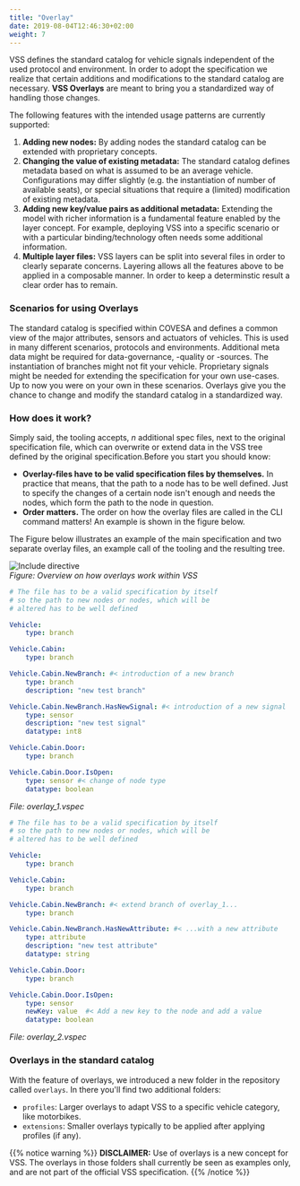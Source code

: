 ```yaml
---
title: "Overlay"
date: 2019-08-04T12:46:30+02:00
weight: 7
---
```


VSS defines the standard catalog for vehicle signals independent of the used protocol and environment.
In order to adopt the specification we realize that certain additions and modifications to the standard catalog are necessary.
**VSS Overlays** are meant to bring you a standardized way of handling those changes.

The following features with the intended usage patterns are currently supported:
1. **Adding new nodes:** By adding nodes the standard catalog can be extended with proprietary concepts.
1. **Changing the value of existing metadata:** The standard catalog defines metadata based on what is assumed to be an average vehicle. 
Configurations may differ slightly (e.g. the instantiation of number of available seats), or special situations that require a (limited) modification of existing metadata.
1. **Adding new key/value pairs as additional metadata:** 
Extending the model with richer information is a fundamental feature enabled by the layer concept.  For example, deploying VSS into a specific scenario or with a particular binding/technology often needs some additional information.
1. **Multiple layer files:** VSS layers can be split into several files in order to clearly separate concerns. Layering allows all the features above to be applied in a composable manner. In order to keep a determinstic result a clear order has to remain.

### Scenarios for using Overlays

The standard catalog is specified within COVESA and defines a common view of the major
attributes, sensors and actuators of vehicles. This is used in many different scenarios,
protocols and environments. Additional meta data might be required for data-governance,
-quality or -sources. The instantiation of branches might not fit your vehicle.
Proprietary signals might be needed for extending the specification for your own use-cases.
Up to now you were on your own in these scenarios. Overlays give you the chance to change
and modify the standard catalog in a standardized way.

### How does it work?

Simply said, the tooling accepts, *n* additional spec files, next to the original 
specification file, which can overwrite or extend data in the VSS tree defined by 
the original specification.Before you start you should know:
- **Overlay-files have to be valid specification files by themselves.**
  In practice that means, that the path to a node has to be well defined.
  Just to specify the changes of a certain node isn't enough and needs the
  nodes, which form the path to the node in question.
- **Order matters.** The order on how the overlay files are called in the CLI
  command matters! An example is shown in the figure below. 

The Figure below illustrates an example of the main specification and two
separate overlay files, an example call of the tooling and the resulting tree.

![Include directive](/vehicle_signal_specification/images/overlay.drawio.png)<br>
*Figure: Overview on how overlays work within VSS*

```YAML
# The file has to be a valid specification by itself
# so the path to new nodes or nodes, which will be
# altered has to be well defined

Vehicle:
    type: branch

Vehicle.Cabin:
    type: branch

Vehicle.Cabin.NewBranch: #< introduction of a new branch
    type: branch
    description: "new test branch"

Vehicle.Cabin.NewBranch.HasNewSignal: #< introduction of a new signal
    type: sensor
    description: "new test signal"
    datatype: int8

Vehicle.Cabin.Door:
    type: branch

Vehicle.Cabin.Door.IsOpen:
    type: sensor #< change of node type
    datatype: boolean
```
*File: overlay_1.vspec*

```YAML
# The file has to be a valid specification by itself
# so the path to new nodes or nodes, which will be
# altered has to be well defined

Vehicle:
    type: branch

Vehicle.Cabin:
    type: branch

Vehicle.Cabin.NewBranch: #< extend branch of overlay_1...
    type: branch

Vehicle.Cabin.NewBranch.HasNewAttribute: #< ...with a new attribute
    type: attribute
    description: "new test attribute"
    datatype: string

Vehicle.Cabin.Door:
    type: branch

Vehicle.Cabin.Door.IsOpen:
    type: sensor
    newKey: value  #< Add a new key to the node and add a value
    datatype: boolean

```
*File: overlay_2.vspec*

### Overlays in the standard catalog

With the feature of overlays, we introduced a new folder in the
repository called `overlays`. In there you'll find two additional folders:

* `profiles`: Larger overlays to adapt VSS to a specific vehicle category, like motorbikes.
* `extensions`: Smaller overlays typically to be applied after applying profiles (if any).

{{% notice warning %}}
**DISCLAIMER:** Use of overlays is a new concept for VSS.
The overlays in those folders shall currently be seen as examples only, and are not part of the official VSS specification.
{{% /notice %}}
